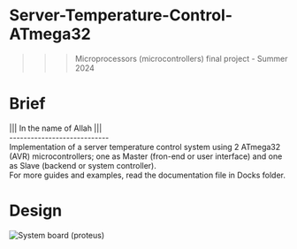 # Server-Temperature-Control-ATmega32 
>>> Microprocessors (microcontrollers) final project - Summer 2024

# Brief
||| In the name of Allah ||| </br>
---------------------------- </br>
Implementation of a server temperature control system using 2 ATmega32 (AVR) microcontrollers; one as Master (fron-end or user interface) and one as Slave (backend or system controller).</br > 
For more guides and examples, read the documentation file in Docks folder.</br > 
# Design
![System board (proteus)](https://github.com/user-attachments/assets/ae1eeb91-701d-4d43-a2e4-07f00f3e4659) 
